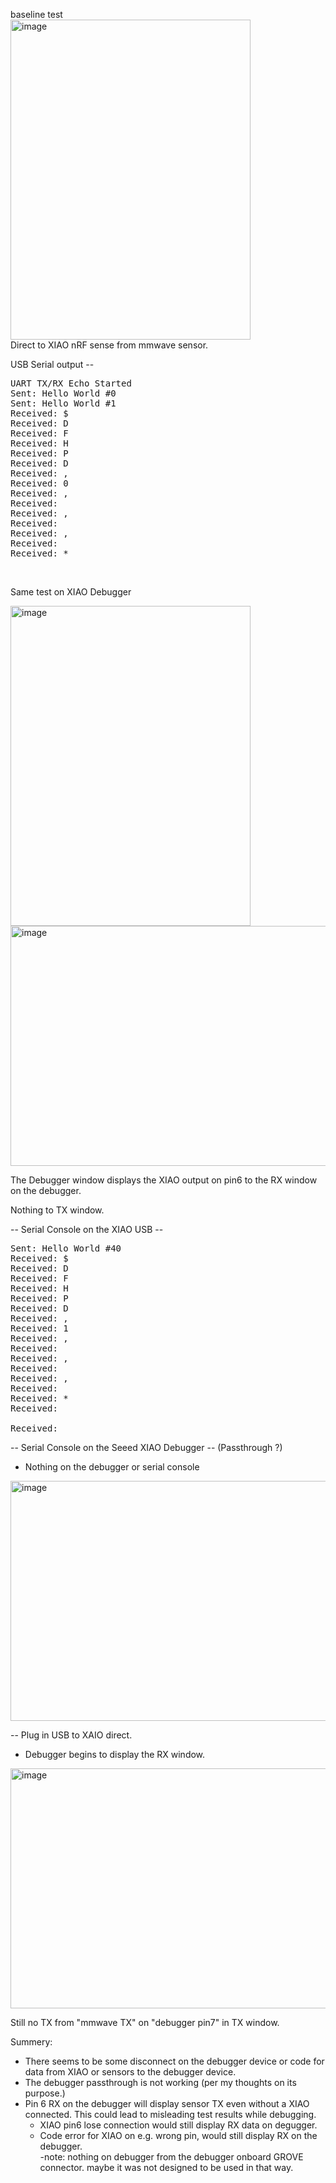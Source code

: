 baseline test  
<img width="384" height="512" alt="image" src="https://github.com/user-attachments/assets/1c703ac1-490f-4326-9e85-cd99302c96b0" />  
Direct to XIAO nRF sense from mmwave sensor.  


USB Serial output --
<pre>UART TX/RX Echo Started
Sent: Hello World #0
Sent: Hello World #1
Received: $
Received: D
Received: F
Received: H
Received: P
Received: D
Received: ,
Received: 0
Received: ,
Received:
Received: ,
Received:
Received: ,
Received:
Received: * </pre>
</br>

Same test on XIAO Debugger  
  
<img width="384" height="512" alt="image" src="https://github.com/user-attachments/assets/24580d56-8116-4739-98c5-d5c691cff925" />  


<img width="512" height="384" alt="image" src="https://github.com/user-attachments/assets/638e600b-f987-4a81-982d-4de6a2e6b09c" />  
  
The Debugger window displays the XIAO output on pin6 to the RX window on the debugger.  
  
Nothing to TX window.  

-- Serial Console on the XIAO USB --

<pre>Sent: Hello World #40
Received: $
Received: D
Received: F
Received: H
Received: P
Received: D
Received: ,
Received: 1
Received: ,
Received:  
Received: ,
Received:  
Received: ,
Received:  
Received: *
Received: 

Received: </pre>


-- Serial Console on the Seeed XIAO Debugger --  (Passthrough ?)  
  - Nothing on the debugger or serial console  
<img width="512" height="384" alt="image" src="https://github.com/user-attachments/assets/efe9dad9-4443-4fb7-af7c-b117747fe66c" />  
  
-- Plug in USB to XAIO direct.  
  - Debugger begins to display the RX window.  
<img width="512" height="384" alt="image" src="https://github.com/user-attachments/assets/274bc534-4a52-47c2-8d16-d53695169715" />

Still no TX from "mmwave TX" on "debugger pin7" in TX window.

  
Summery: 
  - There seems to be some disconnect on the debugger device or code for data from XIAO or sensors to the debugger device.  
  - The debugger passthrough is not working (per my thoughts on its purpose.)  
  - Pin 6 RX on the debugger will display sensor TX even without a XIAO connected. This could lead to misleading test results while debugging.  
      - XIAO pin6 lose connection would still display RX data on degugger.  
      - Code error for XIAO on e.g. wrong pin, would still display RX on the debugger.  
  -note: nothing on debugger from the debugger onboard GROVE connector. maybe it was not designed to be used in that way.  








